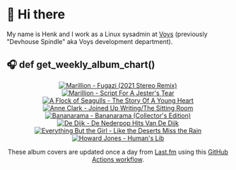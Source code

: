 # 👋 Hi there

My name is Henk and I work as a Linux sysadmin at <a href="https://www.voys.co/about/">Voys</a> (previously "Devhouse Spindle" aka Voys development department).

## 🎧 def get_weekly_album_chart()
<!-- lastfm -->
<p align="center"><a href="https://www.last.fm/music/Marillion/Fugazi+(2021+Stereo+Remix)"><img src="https://lastfm.freetls.fastly.net/i/u/64s/122763fbff98d0c581d6ee6a00509d98.jpg" title="Marillion - Fugazi (2021 Stereo Remix)"></a> <a href="https://www.last.fm/music/Marillion/Script+For+A+Jester%27s+Tear"><img src="https://lastfm.freetls.fastly.net/i/u/64s/e9be3ff4716f4c2ca1415b513a7d6c2a.png" title="Marillion - Script For A Jester's Tear"></a> <a href="https://www.last.fm/music/A+Flock+of+Seagulls/The+Story+Of+A+Young+Heart"><img src="https://lastfm.freetls.fastly.net/i/u/64s/e5ce5e8c95763a4b07a8ea21096e6604.jpg" title="A Flock of Seagulls - The Story Of A Young Heart"></a> <a href="https://www.last.fm/music/Anne+Clark/Joined+Up+Writing%2FThe+Sitting+Room"><img src="https://lastfm.freetls.fastly.net/i/u/64s/cf33d82edaf71545a536b513a794ef22.jpg" title="Anne Clark - Joined Up Writing/The Sitting Room"></a> <a href="https://www.last.fm/music/Bananarama/Bananarama+(Collector%27s+Edition)"><img src="https://lastfm.freetls.fastly.net/i/u/64s/fdf116e80c7e4809c507d696905d77cc.jpg" title="Bananarama - Bananarama (Collector's Edition)"></a> <a href="https://www.last.fm/music/De+Dijk/De+Nederpop+Hits+Van+De+Dijk"><img src="https://lastfm.freetls.fastly.net/i/u/64s/0f63b645be2641ffa3435a90e60d375c.jpg" title="De Dijk - De Nederpop Hits Van De Dijk"></a> <a href="https://www.last.fm/music/Everything+But+the+Girl/Like+the+Deserts+Miss+the+Rain"><img src="https://lastfm.freetls.fastly.net/i/u/64s/7d0ccd404f0fc79eb73fc58ebf795bb3.jpg" title="Everything But the Girl - Like the Deserts Miss the Rain"></a> <a href="https://www.last.fm/music/Howard+Jones/Human%27s+Lib"><img src="https://lastfm.freetls.fastly.net/i/u/64s/55887d76041c4277b6aceaf7b1d37f97.jpg" title="Howard Jones - Human's Lib"></a> </p>

<p align="center">These album covers are updated once a day from <a href="https://www.last.fm/user/hbokh">Last.fm</a> using this <a href="https://github.com/marketplace/actions/lastfm-to-markdown">GitHub Actions workflow</a>.</p>
